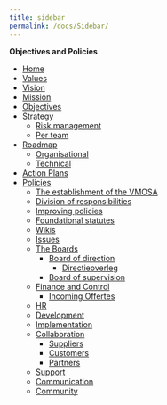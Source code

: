 ```yaml
---
title: sidebar
permalink: /docs/Sidebar/
---
```


**Objectives and Policies**
- [Home](https://github.com/teamforus/foundation-direction/wiki)
 - [Values](Values.md)
 - [Vision](https://github.com/teamforus/foundation-direction/wiki/Vision)
 - [Mission](https://github.com/teamforus/foundation-direction/wiki/Mission)
 - [Objectives](https://github.com/teamforus/foundation-direction/wiki/Objectives) 
 - [Strategy](https://github.com/teamforus/foundation-direction/wiki/Strategy)
   - [Risk management](https://github.com/teamforus/foundation-direction/wiki/Risk-management)
   - [Per team]()
 - [Roadmap]()
   - [Organisational]()
   - [Technical]()
 - [Action Plans]()
- [Policies]()
  - [The establishment of the VMOSA]()
  - [Division of responsibilities](https://github.com/teamforus/foundation-direction/wiki/Division-of-responsibilities)
  - [Improving policies](wiki/Improving-policies)
  - [Foundational statutes](/Statuten)
  - [Wikis]()
  - [Issues]()
  - [The Boards]()
    - [Board of direction]()
      - [Directieoverleg](https://github.com/teamforus/foundation-direction/wiki/Directieoverleg)
    - [Board of supervision]()
  - [Finance and Control](https://github.com/teamforus/foundation-direction/wiki/Finance)
    - [Incoming Offertes](https://github.com/teamforus/foundation-direction/wiki/Incoming-offertes)
  - [HR]()
  - [Development]()
  - [Implementation]()
  - [Collaboration]()
    - [Suppliers]()
    - [Customers]()
    - [Partners]()
  - [Support](https://github.com/teamforus/foundation-direction/wiki/Support)
  - [Communication]()
  - [Community](https://github.com/teamforus/foundation-direction/wiki/Community)


